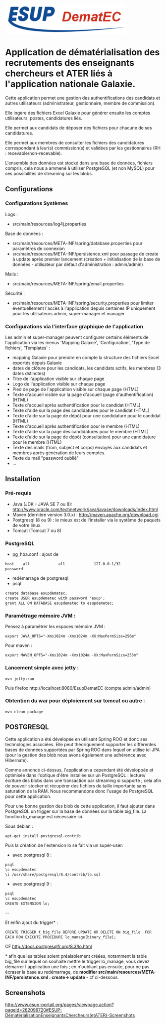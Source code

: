 ![EsupDematEC](https://github.com/EsupPortail/esup-dematec/raw/master/src/main/webapp/images/logo-esup-dematec.png)

Application de dématérialisation des recrutements des enseignants chercheurs et ATER liés à l'application nationale Galaxie.
============================

Cette application permet une gestion des authentifications des candidats et autres utilisateurs (administrateur, gestionnaire, membre de commission).

Elle ingère des fichiers Excel Galaxie pour générer ensuite les comptes utilisateurs, postes, candidatures liés.

Elle permet aux candidats de déposer des fichiers pour chacune de ses candidatures.

Elle permet aux membres de consulter les fichiers des candidatures correspondant à leur(s) commission(s) et validées par les gestionnaires (RH : recevable/non-recevable).

L'ensemble des données est stocké dans une base de données, fichiers compris, cela nous a ammené à utiliser PostgreSQL (et non MySQL) pour ses possibilités de streaming sur les blobs. 


## Configurations 

### Configurations Systèmes

Logs : 
* src/main/resources/log4j.properties

Base de données : 
* src/main/resources/META-INF/spring/database.properties pour paramètres de connexion
* src/main/resources/META-INF/persistence.xml pour passage de create à update après premier lancement (création + initialisation de la base de données - utilisateur par défaut d'administration : admin/admin)

Mails : 
* src/main/resources/META-INF/spring/email.properties

Sécurité : 
* src/main/resources/META-INF/spring/security.properties pour limiter éventuellement l'accès à l'application depuis certaines IP uniquement pour les utilisateurs admin, super-manager et manager


### Configurations via l'interface graphique de l'application

Les admin et super-manager peuvent configurer certains éléments de l'application via les menus 'Mapping Galaxie', 'Configuration', 'Type de fichiers', 'Templates' :
* mapping Galaxie pour prendre en compte la structure des fichiers Excel exportés depuis Galaxie
* dates de clôture pour les candidats, les candidats actifs, les membres (3 dates dstinctes)
* Titre de l'application visible sur chaque page
* Logo de l'application visible sur chaque page
* Pied de page de l'application visible sur chaque page (HTML)
* Texte d'accueil visible sur la page d'accueil (page d'authentification) (HTML)
* Texte d'accueil après authentification pour le candidat (HTML)
* Texte d'aide sur la page des candidatures pour le candidat (HTML)
* Texte d'aide sur la page de dépôt pour une candidature pour le candidat (HTML)
* Texte d'accueil après authentification pour le membre (HTML)
* Texte d'aide sur la page des candidatures pour le membre (HTML)
* Texte d'aide sur la page de dépôt (consultation) pour une candidature pour le membre (HTML)
* Texte des mails (from, subject et corps) envoyés aux candidats et membres après génération de leurs comptes.
* Texte du mail "password oublié"
* ...

## Installation 

### Pré-requis
* Java (JDK - JAVA SE 7 ou 8):  http://www.oracle.com/technetwork/java/javase/downloads/index.html
* Maven (dernière version 3.0.x) : http://maven.apache.org/download.cgi
* Postgresql (8 ou 9) : le mieux est de l'installer via le système de paquets de votre linux.
* Tomcat (Tomcat 7 ou 8)

### PostgreSQL
* pg_hba.conf : ajout de 

``` 
host    all             all             127.0.0.1/32            password
``` 

* redémarrage de postgresql
* psql

```
create database esupdematec;
create USER esupdematec with password 'esup';
grant ALL ON DATABASE esupdematec to esupdematec;
```

### Paramétrage mémoire JVM :

Pensez à paramétrer les espaces mémoire JVM : 
```
export JAVA_OPTS="-Xms1024m -Xmx1024m -XX:MaxPermSize=256m"
```

Pour maven :
```
export MAVEN_OPTS="-Xms1024m -Xmx1024m -XX:MaxPermSize=256m"
```

### Lancement simple avec jetty :
```
mvn jetty:run
```
Puis firefox http://localhost:8080/EsupDematEC (compte admin/admin)


### Obtention du war pour déploiement sur tomcat ou autre :
```
mvn clean package
```



## POSTGRESQL

Cette application a été dévelopée en utilisant Spring ROO et donc ses technologies associées.
Elle peut théoriquement supporter les différentes bases de données supportées par Spring ROO dans lequel on utilise ici JPA (pour la gestion des blob nous avons également une adhérence avec Hibernate).

Comme annoncé ci-dessus, l'application a cependant été développée et optimisée dans l'optique d'être installée sur un PostgreSQL : lecture/écriture des blobs dans une transaction par streaming si supporté ; cela afin de pouvoir stocker et récupérer des fichiers de taille importante sans saturation de la RAM.
Nous recommandons donc l'usage de PostgreSQL pour cette application.

Pour une bonne gestion des blob de cette application, il faut ajouter dans PostgreSQL un trigger sur la base de données sur la table big_file.
La fonction lo_manage est nécessaire ici.

Sous debian : 
```
apt-get install postgresql-contrib
```

Puis la création de l'extension lo se fait via un super-user:

* avec postgresql 8 :
```
psql
\c esupdematec
\i /usr/share/postgresql/8.4/contrib/lo.sql
```

* avec postgresql 9 :
```
psql
\c esupdematec
CREATE EXTENSION lo;
```
--

Et enfin ajout du trigger* : 
```
CREATE TRIGGER t_big_file BEFORE UPDATE OR DELETE ON big_file  FOR EACH ROW EXECUTE PROCEDURE lo_manage(binary_file);
```

CF http://docs.postgresqlfr.org/8.3/lo.html

\* afin que les tables soient préalablement créées, notamment la table big_file sur lequel on souhaite mettre le trigger lo_manage, vous devez démarrer l'application une fois ; en n'oubliant pas ensuite, pour ne pas écraser la base au redémarrage, de __modifier src/main/resources/META-INF/persistence.xml : create-> update__ - cf ci-dessous.



## Screenshots
http://www.esup-portail.org/pages/viewpage.action?pageId=282099720#ESUP-DématérialisationEnseignantsChercheurs(etATER)-Screenshots


